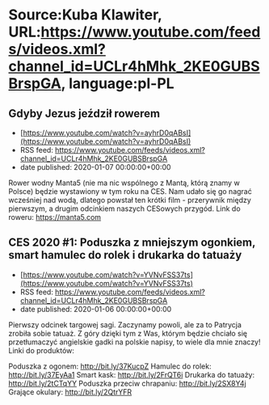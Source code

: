 # Source:Kuba Klawiter, URL:https://www.youtube.com/feeds/videos.xml?channel_id=UCLr4hMhk_2KE0GUBSBrspGA, language:pl-PL

## Gdyby Jezus jeździł rowerem
 - [https://www.youtube.com/watch?v=ayhrD0qABsI](https://www.youtube.com/watch?v=ayhrD0qABsI)
 - RSS feed: https://www.youtube.com/feeds/videos.xml?channel_id=UCLr4hMhk_2KE0GUBSBrspGA
 - date published: 2020-01-07 00:00:00+00:00

Rower wodny Manta5 (nie ma nic wspólnego z Mantą, którą znamy w Polsce) będzie wystawiony w tym roku na CES. Nam udało się go nagrać wcześniej nad wodą, dlatego powstał ten krótki film -  przerywnik między pierwszym, a drugim odcinkiem naszych CESowych przygód. 
Link do roweru: https://manta5.com

## CES 2020 #1: Poduszka z mniejszym ogonkiem, smart hamulec do rolek i drukarka do tatuaży
 - [https://www.youtube.com/watch?v=YVNvFSS37ts](https://www.youtube.com/watch?v=YVNvFSS37ts)
 - RSS feed: https://www.youtube.com/feeds/videos.xml?channel_id=UCLr4hMhk_2KE0GUBSBrspGA
 - date published: 2020-01-06 00:00:00+00:00

Pierwszy odcinek targowej sagi. Zaczynamy powoli, ale za to Patrycja zrobiła sobie tatuaż. Z góry dzięki tym z Was, którym będzie chciało się przetłumaczyć angielskie gadki na polskie napisy, to wiele dla mnie znaczy! Linki do produktów:

Poduszka z ogonem: http://bit.ly/37KucpZ
Hamulec do rolek: http://bit.ly/37EyAa1
Smart kask: http://bit.ly/2FrQT6i
Drukarka do tatuaży: http://bit.ly/2tCTqYY
Poduszka przeciw chrapaniu: http://bit.ly/2SX8Y4j
Grające okulary: http://bit.ly/2QtrYFR

